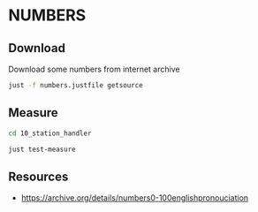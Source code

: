 # NUMBERS

## Download

Download some numbers from internet archive  

```sh
just -f numbers.justfile getsource 
```

## Measure

```sh
cd 10_station_handler

just test-measure
```

## Resources

* https://archive.org/details/numbers0-100englishpronouciation